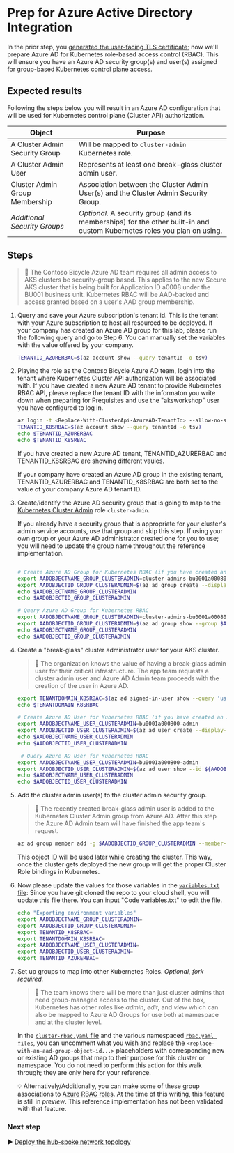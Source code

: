 # Prep for Azure Active Directory Integration

In the prior step, you [generated the user-facing TLS certificate](./02-ca-certificates.md); now we'll prepare Azure AD for Kubernetes role-based access control (RBAC). This will ensure you have an Azure AD security group(s) and user(s) assigned for group-based Kubernetes control plane access.

## Expected results

Following the steps below you will result in an Azure AD configuration that will be used for Kubernetes control plane (Cluster API) authorization.

| Object                         | Purpose                                                 |
|--------------------------------|---------------------------------------------------------|
| A Cluster Admin Security Group | Will be mapped to `cluster-admin` Kubernetes role.      |
| A Cluster Admin User           | Represents at least one break-glass cluster admin user. |
| Cluster Admin Group Membership | Association between the Cluster Admin User(s) and the Cluster Admin Security Group. |
| _Additional Security Groups_   | _Optional._ A security group (and its memberships) for the other built-in and custom Kubernetes roles you plan on using. |

## Steps

> :book: The Contoso Bicycle Azure AD team requires all admin access to AKS clusters be security-group based. This applies to the new Secure AKS cluster that is being built for Application ID a0008 under the BU001 business unit. Kubernetes RBAC will be AAD-backed and access granted based on a user's AAD group membership.

1. Query and save your Azure subscription's tenant id. This is the tenant with your Azure subscription to host all resourced to be deployed. If your company has created an Azure AD group for this lab, please run the following query and go to Step 6. You can manually set the variables with the value offered by your company.

   ```bash
   TENANTID_AZURERBAC=$(az account show --query tenantId -o tsv)
   ```

1. Playing the role as the Contoso Bicycle Azure AD team, login into the tenant where Kubernetes Cluster API authorization will be associated with. If you have created a new Azure AD tenant to provide Kubernetes RBAC API, please replace the tenant ID with the informaton you write down when preparing for Prequisites and use the "aksworkshop" user you have configured to log in.
   ```bash
   az login -t <Replace-With-ClusterApi-AzureAD-TenantId> --allow-no-subscriptions
   TENANTID_K8SRBAC=$(az account show --query tenantId -o tsv)
   echo $TENANTID_AZURERBAC
   echo $TENANTID_K8SRBAC
   ```
   If you have created a new Azure AD tenant, TENANTID_AZURERBAC and TENANTID_K8SRBAC are showing different vaules. 
   
   If your company have created an Azure AD group in the existing tenant, TENANTID_AZURERBAC and TENANTID_K8SRBAC are both set to the value of your company Azure AD tenant ID.
   
1. Create/identify the Azure AD security group that is going to map to the [Kubernetes Cluster Admin](https://kubernetes.io/docs/reference/access-authn-authz/rbac/#user-facing-roles) role `cluster-admin`.

   If you already have a security group that is appropriate for your cluster's admin service accounts, use that group and skip this step. If using your own group or your Azure AD administrator created one for you to use; you will need to update the group name throughout the reference implementation.

   ```bash
   
   # Create Azure AD Group for Kubernetes RBAC (if you have created an Azure AD group, pls skip this)
   export AADOBJECTNAME_GROUP_CLUSTERADMIN=cluster-admins-bu0001a000800
   export AADOBJECTID_GROUP_CLUSTERADMIN=$(az ad group create --display-name $AADOBJECTNAME_GROUP_CLUSTERADMIN --mail-nickname $AADOBJECTNAME_GROUP_CLUSTERADMIN --description "Principals in this group are cluster admins in the bu0001a000800 cluster." --query objectId -o tsv)
   echo $AADOBJECTNAME_GROUP_CLUSTERADMIN
   echo $AADOBJECTID_GROUP_CLUSTERADMIN
   
   # Query Azure AD Group for Kubernetes RBAC
   export AADOBJECTNAME_GROUP_CLUSTERADMIN=cluster-admins-bu0001a000800
   export AADOBJECTID_GROUP_CLUSTERADMIN=$(az ad group show --group $AADOBJECTNAME_GROUP_CLUSTERADMIN --query objectId --out tsv)
   echo $AADOBJECTNAME_GROUP_CLUSTERADMIN
   echo $AADOBJECTID_GROUP_CLUSTERADMIN
   ```

1. Create a "break-glass" cluster administrator user for your AKS cluster.

   > :book: The organization knows the value of having a break-glass admin user for their critical infrastructure. The app team requests a cluster admin user and Azure AD Admin team proceeds with the creation of the user in Azure AD.

   ```bash
   export TENANTDOMAIN_K8SRBAC=$(az ad signed-in-user show --query 'userPrincipalName' -o tsv | cut -d '@' -f 2 | sed 's/\"//')
   echo $TENANTDOMAIN_K8SRBAC
   
   # Create Azure AD User for Kubernetes RBAC (if you have created an Azure AD User, pls skip this)
   export AADOBJECTNAME_USER_CLUSTERADMIN=bu0001a000800-admin
   export AADOBJECTID_USER_CLUSTERADMIN=$(az ad user create --display-name=${AADOBJECTNAME_USER_CLUSTERADMIN} --user-principal-name ${AADOBJECTNAME_USER_CLUSTERADMIN}@${TENANTDOMAIN_K8SRBAC} --force-change-password-next-login --password ChangeMebu0001a0008AdminChangeMe --query objectId -o tsv)
   echo $AADOBJECTNAME_USER_CLUSTERADMIN
   echo $AADOBJECTID_USER_CLUSTERADMIN
   
    # Query Azure AD User for Kubernetes RBAC
   export AADOBJECTNAME_USER_CLUSTERADMIN=bu0001a000800-admin
   export AADOBJECTID_USER_CLUSTERADMIN=$(az ad user show --id ${AADOBJECTNAME_USER_CLUSTERADMIN}@${TENANTDOMAIN_K8SRBAC} --query objectId -o tsv)
   echo $AADOBJECTNAME_USER_CLUSTERADMIN
   echo $AADOBJECTID_USER_CLUSTERADMIN
   
   ```
   


1. Add the cluster admin user(s) to the cluster admin security group.

   > :book: The recently created break-glass admin user is added to the Kubernetes Cluster Admin group from Azure AD. After this step the Azure AD Admin team will have finished the app team's request.

   ```bash
   az ad group member add -g $AADOBJECTID_GROUP_CLUSTERADMIN --member-id $AADOBJECTID_USER_CLUSTERADMIN
   ```

   This object ID will be used later while creating the cluster. This way, once the cluster gets deployed the new group will get the proper Cluster Role bindings in Kubernetes.
   


1. Now please update the values for those variables in the [`variables.txt` file](./variables.txt):
   Since you have git cloned the repo to your cloud shell, you will update this file there. You can input "Code variables.txt" to edit the file.
   ```bash
   echo "Exporting environment variables"
   export AADOBJECTNAME_GROUP_CLUSTERADMIN=
   export AADOBJECTID_GROUP_CLUSTERADMIN=
   export TENANTID_K8SRBAC=
   export TENANTDOMAIN_K8SRBAC=
   export AADOBJECTNAME_USER_CLUSTERADMIN=
   export AADOBJECTID_USER_CLUSTERADMIN=
   export TENANTID_AZURERBAC=
   ```

1. Set up groups to map into other Kubernetes Roles. _Optional, fork required._

   > :book: The team knows there will be more than just cluster admins that need group-managed access to the cluster. Out of the box, Kubernetes has other roles like _admin_, _edit_, and _view_ which can also be mapped to Azure AD Groups for use both at namespace and at the cluster level.

   In the [`cluster-rbac.yaml` file](./cluster-manifests/cluster-rbac.yaml) and the various namespaced [`rbac.yaml files`](./cluster-manifests/cluster-baseline-settings/rbac.yaml), you can uncomment what you wish and replace the `<replace-with-an-aad-group-object-id...>` placeholders with corresponding new or existing AD groups that map to their purpose for this cluster or namespace. You do not need to perform this action for this walk through; they are only here for your reference.

   :bulb: Alternatively/Additionally, you can make some of these group associations to [Azure RBAC roles](https://docs.microsoft.com/azure/aks/manage-azure-rbac). At the time of this writing, this feature is still in _preview_. This reference implementation has not been validated with that feature.

### Next step

:arrow_forward: [Deploy the hub-spoke network topology](./04-networking.md)
